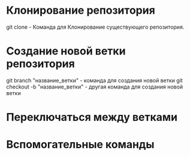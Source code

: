# Клонирование репозитория
git clone - Команда для Клонирование существующего репозитория.

# Создание новой ветки репозитория
git branch "название_ветки" - команда для создания новой ветки
git checkout -b "название_ветки" - другая команда для создания новой ветки
# Переключаться между ветками


# Вспомогательные команды






